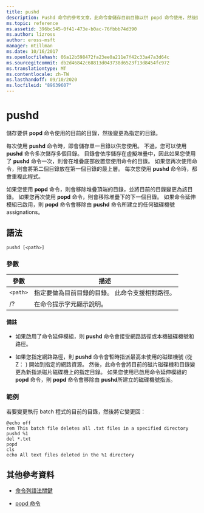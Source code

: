 ```yaml
---
title: pushd
description: Pushd 命令的參考文章，此命令會儲存目前目錄以供 popd 命令使用，然後變更為指定的目錄。
ms.topic: reference
ms.assetid: 396bc545-0f41-473e-b0ac-76fbbb74d390
ms.author: lizross
author: eross-msft
manager: mtillman
ms.date: 10/16/2017
ms.openlocfilehash: 06a12b598472fa23ee0a211e7f42c33a47a3d64c
ms.sourcegitcommit: db2d46842c68813d043738d6523f13d8454fc972
ms.translationtype: MT
ms.contentlocale: zh-TW
ms.lasthandoff: 09/10/2020
ms.locfileid: "89639607"
---
```

# <a name="pushd"></a>pushd

儲存要供 **popd** 命令使用的目前的目錄，然後變更為指定的目錄。

每次使用 **pushd** 命令時，即會儲存單一目錄以供您使用。 不過，您可以使用 **pushd** 命令多次儲存多個目錄。 目錄會依序儲存在虛擬堆疊中，因此如果您使用了 **pushd** 命令一次，則會在堆疊底部放置您使用命令的目錄。 如果您再次使用命令，則會將第二個目錄放在第一個目錄的最上層。 每次您使用 **pushd** 命令時，都會重複此程式。

如果您使用 **popd** 命令，則會移除堆疊頂端的目錄，並將目前的目錄變更為該目錄。 如果您再次使用 **popd** 命令，則會移除堆疊下的下一個目錄。 如果命令延伸模組已啟用，則 **popd** 命令會移除由 **pushd** 命令所建立的任何磁碟機號 assignations。

## <a name="syntax"></a>語法

```
pushd [<path>]
```

### <a name="parameters"></a>參數

| 參數 | 描述 |
|--|--|
| `<path>` | 指定要做為目前目錄的目錄。 此命令支援相對路徑。 |
| /? | 在命令提示字元顯示說明。 |

#### <a name="remarks"></a>備註

- 如果啟用了命令延伸模組，則 **pushd** 命令會接受網路路徑或本機磁碟機號和路徑。

- 如果您指定網路路徑，則 **pushd** 命令會暫時指派最高未使用的磁碟機號 (從 Z： ) 開始到指定的網路資源。 然後，此命令會將目前的磁片磁碟機和目錄變更為新指派磁片磁碟機上的指定目錄。 如果您使用已啟用命令延伸模組的 **popd** 命令，則 **popd** 命令會移除由 **pushd**所建立的磁碟機號指派。

### <a name="examples"></a>範例

若要變更執行 batch 程式的目前的目錄，然後將它變更回：

```
@echo off
rem This batch file deletes all .txt files in a specified directory
pushd %1
del *.txt
popd
cls
echo All text files deleted in the %1 directory
```

## <a name="additional-references"></a>其他參考資料

- [命令列語法關鍵](command-line-syntax-key.md)

- [popd 命令](popd.md)
